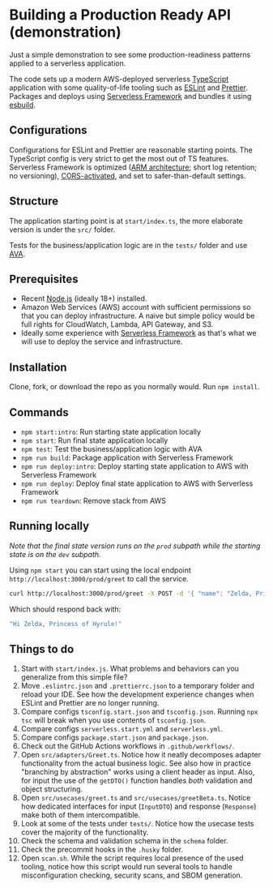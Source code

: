 # Building a Production Ready API (demonstration)

Just a simple demonstration to see some production-readiness patterns applied to a serverless application.

The code sets up a modern AWS-deployed serverless [TypeScript](https://www.typescriptlang.org) application with some quality-of-life tooling such as [ESLint](https://eslint.org) and [Prettier](https://prettier.io). Packages and deploys using [Serverless Framework](https://www.serverless.com) and bundles it using [esbuild](https://github.com/evanw/esbuild).

## Configurations

Configurations for ESLint and Prettier are reasonable starting points. The TypeScript config is very strict to get the most out of TS features. Serverless Framework is optimized ([ARM architecture](https://aws.amazon.com/blogs/aws/aws-lambda-functions-powered-by-aws-graviton2-processor-run-your-functions-on-arm-and-get-up-to-34-better-price-performance/); short log retention; no versioning), [CORS-activated](https://www.serverless.com/blog/cors-api-gateway-survival-guide/), and set to safer-than-default settings.

## Structure

The application starting point is at `start/index.ts`, the more elaborate version is under the `src/` folder.

Tests for the business/application logic are in the `tests/` folder and use [AVA](https://github.com/avajs/ava).

## Prerequisites

- Recent [Node.js](https://nodejs.org/en/) (ideally 18+) installed.
- Amazon Web Services (AWS) account with sufficient permissions so that you can deploy infrastructure. A naive but simple policy would be full rights for CloudWatch, Lambda, API Gateway, and S3.
- Ideally some experience with [Serverless Framework](https://www.serverless.com) as that's what we will use to deploy the service and infrastructure.

## Installation

Clone, fork, or download the repo as you normally would. Run `npm install`.

## Commands

- `npm start:intro`: Run starting state application locally
- `npm start`: Run final state application locally
- `npm test`: Test the business/application logic with AVA
- `npm run build`: Package application with Serverless Framework
- `npm run deploy:intro`: Deploy starting state application to AWS with Serverless Framework
- `npm run deploy`: Deploy final state application to AWS with Serverless Framework
- `npm run teardown`: Remove stack from AWS

## Running locally

_Note that the final state version runs on the `prod` subpath while the starting state is on the `dev` subpath._

Using `npm start` you can start using the local endpoint `http://localhost:3000/prod/greet` to call the service.

```bash
curl http://localhost:3000/prod/greet -X POST -d '{ "name": "Zelda, Princess of Hyrule" }'
```

Which should respond back with:

```bash
"Hi Zelda, Princess of Hyrule!"
```

## Things to do

1. Start with `start/index.js`. What problems and behaviors can you generalize from this simple file?
2. Move `.eslintrc.json` and `.prettierrc.json` to a temporary folder and reload your IDE. See how the development experience changes when ESLint and Prettier are no longer running.
3. Compare configs `tsconfig.start.json` and `tsconfig.json`. Running `npx tsc` will break when you use contents of `tsconfig.json`.
4. Compare configs `serverless.start.yml` and `serverless.yml`.
5. Compare configs `package.start.json` and `package.json`.
6. Check out the GitHub Actions workflows in `.github/workflows/`.
7. Open `src/adapters/Greet.ts`. Notice how it neatly decomposes adapter functionality from the actual business logic. See also how in practice "branching by abstraction" works using a client header as input. Also, for input the use of the `getDTO()` function handles _both_ validation and object structuring.
8. Open `src/usecases/greet.ts` and `src/usecases/greetBeta.ts`. Notice how dedicated interfaces for input (`InputDTO`) and response (`Response`) make both of them intercompatible.
9. Look at some of the tests under `tests/`. Notice how the usecase tests cover the majority of the functionality.
10. Check the schema and validation schema in the `schema` folder.
11. Check the precommit hooks in the `.husky` folder.
12. Open `scan.sh`. While the script requires local presence of the used tooling, notice how this script would run several tools to handle misconfiguration checking, security scans, and SBOM generation.
